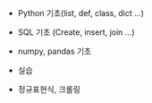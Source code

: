 - Python 기초(list, def, class, dict ...)

- SQL 기초 (Create, insert, join ...)

- numpy, pandas 기초

- 실습

- 정규표현식, 크롤링
